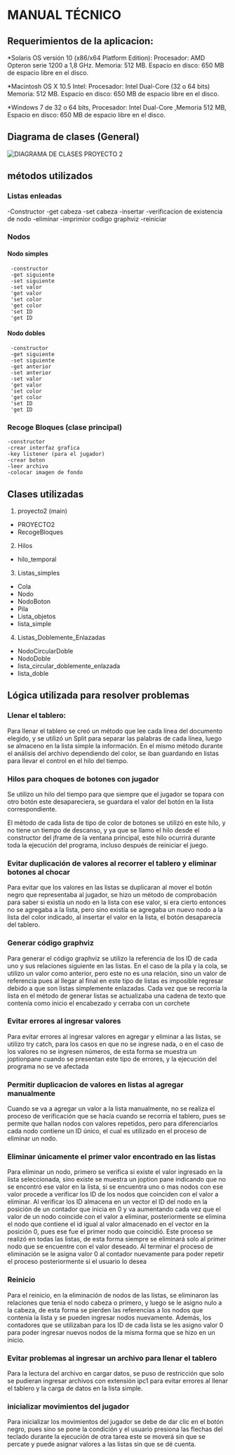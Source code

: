 #                                                                              **MANUAL TÉCNICO**
##  Requerimientos de la aplicacion:
*Solaris OS versión 10 (x86/x64 Platform Edition): Procesador: AMD Opteron serie 1200 a 1,8 GHz. Memoria: 512 MB. Espacio en disco: 650 MB de espacio libre en el disco. 
 
*Macintosh OS X 10.5 Intel: Procesador: Intel Dual-Core (32 o 64 bits) Memoria: 512 MB. Espacio en disco: 650 MB de espacio libre en el disco. 
 
*Windows 7 de 32 o 64 bits, Procesador: Intel Dual-Core ,Memoria 512 MB, Espacio en disco: 650 MB de espacio libre en el disco. 

## Diagrama de clases (General)
![DIAGRAMA DE CLASES PROYECTO 2](https://user-images.githubusercontent.com/66354474/86331330-2ed8b080-bc06-11ea-819d-b4cf8fffd647.png)
## métodos utilizados
### Listas enleadas
  -Constructor
  -get cabeza
  -set cabeza
  -insertar
  -verificacion de existencia de nodo
  -eliminar
  -imprimior codigo graphviz
  -reiniciar
### Nodos
#### Nodo simples
     -constructor
     -get siguiente
     -set siguiente
     -set valor
     'get valor
     'set color
     'get color
     'set ID
     'get ID
#### Nodo dobles
     -constructor
     -get siguiente
     -set siguiente
     -get anterior
     -set anterior
     -set valor
     'get valor
     'set color
     'get color
     'set ID
     'get ID
 ### Recoge Bloques (clase principal)
    -constructor
    -crear interfaz grafica
    -key listener (para el jugador)
    -crear boton
    -leer archivo
    -colocar imagen de fondo
     
## Clases utilizadas    
1. proyecto2 (main)
 - PROYECTO2
  - RecogeBloques
2. Hilos
 - hilo_temporal
3. Listas_simples
 - Cola
  - Nodo
   - NodoBoton
   - Pila
   - Lista_objetos
   - lista_simple
4. Listas_Doblemente_Enlazadas
 - NodoCircularDoble
  - NodoDoble
   - lista_circular_doblemente_enlazada
   - lista_doble
   
   ## Lógica utilizada para resolver problemas
   
   ### Llenar el tablero:
   Para llenar el tablero se creó un método que lee cada línea del documento elegido, y se utilizó un Split para separar las palabras de cada línea, luego se almaceno en la lista simple la información. En el mismo método durante el análisis del archivo dependiendo del color, se iban guardando en listas para llevar el control en el hilo del tiempo.
   
   ### Hilos para choques de botones con jugador
   Se utilizo un hilo del tiempo para que siempre que el jugador se topara con otro botón este desapareciera, se guardara el valor del botón en la lista correspondiente.
   
 El método de cada lista de tipo de color de botones se utilizó en este hilo, y no tiene un tiempo de descanso, y ya que se llamo el hilo desde el constructor del jframe de la ventana principal, este hilo ocurrirá durante toda la ejecución del programa, incluso después de reiniciar el juego.
 
 ### Evitar duplicación de valores al recorrer el tablero y eliminar botones al chocar
 Para evitar que los valores en las listas se duplicaran al mover el botón negro que representaba al jugador, se hizo un método de comprobación para saber si existía un nodo en la lista con ese valor, si era cierto entonces no se agregaba a la lista, pero sino existía se agregaba un nuevo nodo a la lista del color indicado, al insertar el valor en la lista, el botón desaparecía del tablero.
 
 ### Generar código graphviz
 Para generar el código graphviz se utilizo la referencia de los ID de cada uno y sus relaciones siguiente en las listas. En el caso de la pila y la cola, se utilizo un valor como anterior, pero este no es una relación, sino un valor de referencia pues al llegar al final en este tipo de listas es imposible regresar debido a que son listas simplemente enlazadas. Cada vez que se recorría la lista en el método de generar listas se actualizaba una cadena de texto que contenía como inicio el encabezado y cerraba con un corchete
 
 ### Evitar errores al ingresar valores
 Para evitar errores al ingresar valores en agregar y eliminar a las listas, se utilizo try catch, para los casos en que no se ingrese nada, o en el caso de los valores no se ingresen números, de esta forma se muestra un joptionpane cuando se presentan este tipo de errores, y la ejecución del programa no se ve afectada
 
 ### Permitir duplicacion de valores en listas al agregar manualmente
 Cuando se va a agregar un valor a la lista manualmente, no se realiza el proceso de verificación que se hacía cuando se recorría el tablero, pues se permite que hallan nodos con valores repetidos, pero para diferenciarlos cada nodo contiene un ID único, el cual es utilizado en el proceso de eliminar un nodo.
 
 ### Eliminar únicamente el primer valor encontrado en las listas
 Para eliminar un nodo, primero se verifica si existe el valor ingresado en la lista seleccionada, sino existe se muestra un joption pane indicando que no se encontró ese valor en la lista, si se encuentra uno o mas nodos con ese valor procede a verificar los ID de los nodos que coinciden con el valor a eliminar. Al verificar los ID almacena en un vector el ID del nodo en la posición de un contador que inicia en 0 y va aumentando cada vez que el valor de un nodo coincide con el valor a eliminar, posteriormente se elimina el nodo que contiene el id igual al valor almacenado en el vector en la posición 0, pues ese fue el primer nodo que coincidió. Este proceso se realizó en todas las listas, de esta forma siempre se eliminará solo al primer nodo que se encuentre con el valor deseado. Al terminar el proceso de eliminación se le asigna valor 0 al contador nuevamente para poder repetir el proceso posteriormente si el usuario lo desea
 
 ### Reinicio
 Para el reinicio, en la eliminación de nodos de las listas, se eliminaron las relaciones que tenia el nodo cabeza o primero, y luego se le asigno nulo a la cabeza, de esta forma se pierden las referencias a los nodos que contenía la lista y se pueden ingresar nodos nuevamente. Además, los contadores que se utilizaban para los ID de cada lista se les asigno valor 0 para poder ingresar nuevos nodos de la misma forma que se hizo en un inicio.
 
 ### Evitar problemas al ingresar un archivo para llenar el tablero
 Para la lectura del archivo en cargar datos, se puso de restricción que solo se pudieran ingresar archivos con extensión ipc1 para evitar errores al llenar el tablero y la carga de datos en la lista simple.
 
 ### inicializar movimientos del jugador 
 Para inicializar los movimientos del jugador se debe de dar clic en el botón negro, pues sino se pone la condición y el usuario presiona las flechas del teclado durante la ejecución de otra tarea este se moverá sin que se percate y puede asignar valores a las listas sin que se dé cuenta.
